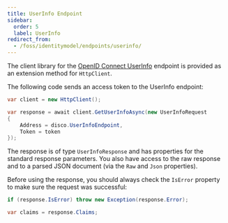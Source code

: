 ```yaml
---
title: UserInfo Endpoint
sidebar:
  order: 5
  label: UserInfo
redirect_from:
  - /foss/identitymodel/endpoints/userinfo/
---
```


The client library for the [OpenID Connect
UserInfo](https://openid.net/specs/openid-connect-core-1_0.html#userinfo)
endpoint is provided as an extension method for `HttpClient`.

The following code sends an access token to the UserInfo endpoint:

```csharp
var client = new HttpClient();

var response = await client.GetUserInfoAsync(new UserInfoRequest
{
    Address = disco.UserInfoEndpoint,
    Token = token
});
```

The response is of type `UserInfoResponse` and has properties for the
standard response parameters. You also have access to the raw
response and to a parsed JSON document (via the `Raw` and `Json`
properties).

Before using the response, you should always check the `IsError`
property to make sure the request was successful:

```csharp
if (response.IsError) throw new Exception(response.Error);

var claims = response.Claims;
```
